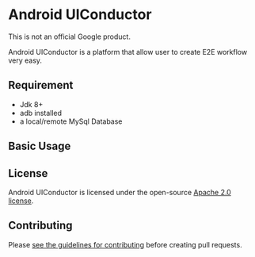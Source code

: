 # Android UIConductor

This is not an official Google product.

Android UIConductor is a platform that allow user to create E2E workflow very easy.

## Requirement
- Jdk 8+
- adb installed
- a local/remote MySql Database


## Basic Usage


## License

Android UIConductor is licensed under the open-source [Apache 2.0 license](LICENSE).

## Contributing

Please [see the guidelines for contributing](CONTRIBUTING.md) before creating
pull requests.
